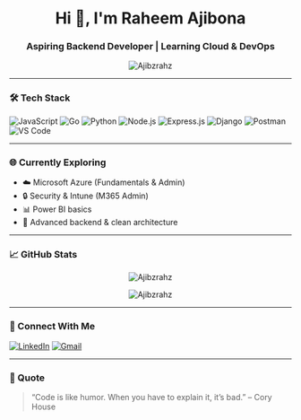 <h1 align="center">Hi 👋, I'm Raheem Ajibona</h1>
<h3 align="center">Aspiring Backend Developer | Learning Cloud & DevOps</h3>

<p align="center">
  <img src="https://komarev.com/ghpvc/?username=Ajibzrahz&label=Profile%20views&color=0e75b6&style=flat" alt="Ajibzrahz" />
</p>

---

### 🛠️ Tech Stack

![JavaScript](https://img.shields.io/badge/JavaScript-F7DF1E?logo=javascript&logoColor=black)
![Go](https://img.shields.io/badge/Go-00ADD8?logo=go&logoColor=white)
![Python](https://img.shields.io/badge/Python-3776AB?logo=python&logoColor=white)
![Node.js](https://img.shields.io/badge/Node.js-339933?logo=node.js&logoColor=white)
![Express.js](https://img.shields.io/badge/Express.js-000000?logo=express&logoColor=white)
![Django](https://img.shields.io/badge/Django-092E20?logo=django&logoColor=white)
![Postman](https://img.shields.io/badge/Postman-FF6C37?logo=postman&logoColor=white)
![VS Code](https://img.shields.io/badge/VS%20Code-007ACC?logo=visual-studio-code&logoColor=white)

---

### 🌐 Currently Exploring

- ☁️ Microsoft Azure (Fundamentals & Admin)
- 🔒 Security & Intune (M365 Admin)
- 📊 Power BI basics
- 🧠 Advanced backend & clean architecture

---

### 📈 GitHub Stats

<p align="center">
  <img src="https://github-readme-stats.vercel.app/api?username=Ajibzrahz&show_icons=true&theme=tokyonight" alt="Ajibzrahz" />
</p>

<p align="center">
  <img src="https://github-readme-streak-stats.herokuapp.com/?user=Ajibzrahz&theme=tokyonight" alt="Ajibzrahz" />
</p>

---

### 🔗 Connect With Me

[![LinkedIn](https://img.shields.io/badge/LinkedIn-blue?logo=linkedin&style=flat)](https://www.linkedin.com/in/raheem-ajibona-489bb4270/)
[![Gmail](https://img.shields.io/badge/Gmail-D14836?logo=gmail&logoColor=white)](mailto:ajibonaraheem@gmail.com)

---
<!--  
## 🛒 QuickMart API
![Status](https://img.shields.io/badge/status-in--progress-yellow)  
A modern and modular **Node.js e-commerce backend** built with Express.js and MongoDB. Designed for performance, scalability, and ease of integration.

### 🔧 Features:
- ✅ Product CRUD operations
- ✅ Filtering, sorting, and pagination
- ✅ Environment-based config with `dotenv`
- ✅ MongoDB/Mongoose integration
- ✅ JWT Authentication (Login/Register)
- 📬 Email notification system (e.g. order confirmation)
- 🛒 Cart and Order management (coming soon)

### 🧰 Tech Stack:
- Node.js
- Express.js
- MongoDB + Mongoose
- JSON Web Token (JWT)
- Nodemailer (for emails)
- dotenv, nodemon, and more

> 🚧 Actively building — new features added regularly!

🔗 [View Repository](https://github.com/Ajibzrahz/QuickMart)

-->

### 💬 Quote

> “Code is like humor. When you have to explain it, it’s bad.” – Cory House

